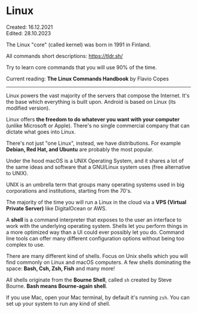 # Linux

Created: 16.12.2021  
Edited: 28.10.2023

The Linux "core" (called kernel) was born in 1991 in Finland.

All commands short descriptions: https://tldr.sh/

Try to learn core commands that you will use 90% of the time.

Current reading: **The Linux Commands Handbook** by Flavio Copes

---

Linux powers the vast majority of the servers that compose the Internet. It's the base which
everything is built upon. Android is based on Linux (its modified version).

Linux offers **the freedom to do whatever you want with your computer** (unlike Microsoft or Apple).
There's no single commercial company that can dictate what goes into Linux.

There's not just "one Linux", instead, we have distributions.
For example **Debian, Red Hat, and Ubuntu** are probably the most popular.

Under the hood macOS is a UNIX Operating System, and it shares a lot of the same ideas and software that a GNU/Linux system uses (free alternative to UNIX).

UNIX is an umbrella term that groups many operating systems used in big corporations and institutions, starting from the 70's.

The majority of the time you will run a Linux in the cloud via a **VPS (Virtual Private Server)** like DigitalOcean or AWS.

A **shell** is a command interpreter that exposes to the user an interface to work with the underlying operating system.
Shells let you perform things in a more optimized way than a UI could ever possibly let you do.
Command line tools can offer many different configuration options without being too complex to use.

There are many different kind of shells. Focus on Unix shells which you will find commonly on Linux and macOS computers.
A few shells dominating the space: **Bash, Csh, Zsh, Fish** and many more!

All shells originate from the **Bourne Shell**, called `sh` created by Steve Bourne. **Bash means Bourne-again shell**.

If you use Mac, open your Mac terminal, by default it's running `zsh`. You can set up your system to run any kind of shell.
